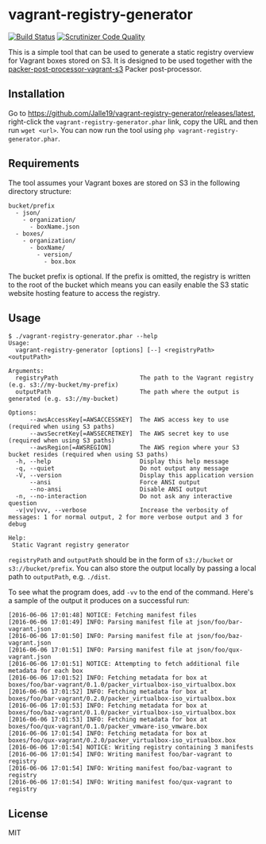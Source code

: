 # vagrant-registry-generator

[![Build Status](https://travis-ci.org/Jalle19/vagrant-registry-generator.svg?branch=master)](https://travis-ci.org/Jalle19/vagrant-registry-generator) 
[![Scrutinizer Code Quality](https://scrutinizer-ci.com/g/Jalle19/vagrant-registry-generator/badges/quality-score.png?b=master)](https://scrutinizer-ci.com/g/Jalle19/vagrant-registry-generator/?branch=master)

This is a simple tool that can be used to generate a static registry overview for Vagrant boxes stored on S3. It is 
designed to be used together with the [packer-post-processor-vagrant-s3](https://github.com/lmars/packer-post-processor-vagrant-s3) 
Packer post-processor.

## Installation

Go to https://github.com/Jalle19/vagrant-registry-generator/releases/latest, right-click the 
`vagrant-registry-generator.phar` link, copy the URL and then run `wget <url>`. You can now run the tool using 
`php vagrant-registry-generator.phar`.

## Requirements

The tool assumes your Vagrant boxes are stored on S3 in the following directory structure:

```
bucket/prefix
  - json/
    - organization/
      - boxName.json
  - boxes/
    - organization/
      - boxName/
        - version/
          - box.box
```

The bucket prefix is optional. If the prefix is omitted, the registry is written to the root of the bucket which means 
you can easily enable the S3 static website hosting feature to access the registry.

## Usage

```
$ ./vagrant-registry-generator.phar --help
Usage:
  vagrant-registry-generator [options] [--] <registryPath> <outputPath>

Arguments:
  registryPath                       The path to the Vagrant registry (e.g. s3://my-bucket/my-prefix)
  outputPath                         The path where the output is generated (e.g. s3://my-bucket)

Options:
      --awsAccessKey[=AWSACCESSKEY]  The AWS access key to use (required when using S3 paths)
      --awsSecretKey[=AWSSECRETKEY]  The AWS secret key to use (required when using S3 paths)
      --awsRegion[=AWSREGION]        The AWS region where your S3 bucket resides (required when using S3 paths)
  -h, --help                         Display this help message
  -q, --quiet                        Do not output any message
  -V, --version                      Display this application version
      --ansi                         Force ANSI output
      --no-ansi                      Disable ANSI output
  -n, --no-interaction               Do not ask any interactive question
  -v|vv|vvv, --verbose               Increase the verbosity of messages: 1 for normal output, 2 for more verbose output and 3 for debug

Help:
 Static Vagrant registry generator
```

`registryPath` and `outputPath` should be in the form of `s3://bucket` or `s3://bucket/prefix`. You can also store the output locally 
by passing a local path to `outputPath`, e.g. `./dist`.

To see what the program does, add `-vv` to the end of the command. Here's a sample of the output it produces on a 
successful run:

```
[2016-06-06 17:01:48] NOTICE: Fetching manifest files
[2016-06-06 17:01:49] INFO: Parsing manifest file at json/foo/bar-vagrant.json
[2016-06-06 17:01:50] INFO: Parsing manifest file at json/foo/baz-vagrant.json
[2016-06-06 17:01:51] INFO: Parsing manifest file at json/foo/qux-vagrant.json
[2016-06-06 17:01:51] NOTICE: Attempting to fetch additional file metadata for each box
[2016-06-06 17:01:52] INFO: Fetching metadata for box at boxes/foo/bar-vagrant/0.1.0/packer_virtualbox-iso_virtualbox.box
[2016-06-06 17:01:52] INFO: Fetching metadata for box at boxes/foo/bar-vagrant/0.2.0/packer_virtualbox-iso_virtualbox.box
[2016-06-06 17:01:53] INFO: Fetching metadata for box at boxes/foo/baz-vagrant/0.1.0/packer_virtualbox-iso_virtualbox.box
[2016-06-06 17:01:53] INFO: Fetching metadata for box at boxes/foo/qux-vagrant/0.1.0/packer_vmware-iso_vmware.box
[2016-06-06 17:01:54] INFO: Fetching metadata for box at boxes/foo/qux-vagrant/0.2.0/packer_virtualbox-iso_virtualbox.box
[2016-06-06 17:01:54] NOTICE: Writing registry containing 3 manifests
[2016-06-06 17:01:54] INFO: Writing manifest foo/bar-vagrant to registry
[2016-06-06 17:01:54] INFO: Writing manifest foo/baz-vagrant to registry
[2016-06-06 17:01:54] INFO: Writing manifest foo/qux-vagrant to registry
```

## License

MIT
